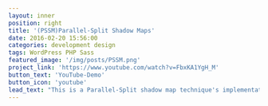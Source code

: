 ```yaml
---
layout: inner
position: right
title: '(PSSM)Parallel-Split Shadow Maps'
date: 2016-02-20 15:56:00
categories: development design
tags: WordPress PHP Sass
featured_image: '/img/posts/PSSM.png'
project_link: 'https://www.youtube.com/watch?v=FbxKA1YgH_M'
button_text: 'YouTube-Demo'
button_icon: 'youtube'
lead_text: "This is a Parallel-Split shadow map technique's implementation integrated into my toy Game Engine 'Akame'."
---
```

